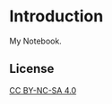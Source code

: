 # Introduction

My Notebook.

## License

[CC BY-NC-SA 4.0](http://creativecommons.org/licenses/by-nc-sa/4.0/)